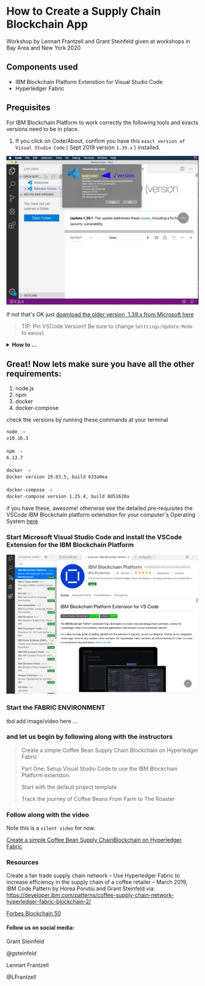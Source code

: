 # How to Create a Supply Chain Blockchain App
Workshop by Lennart Frantzell and Grant Steinfeld given at workshops in Bay Area and New York 2020

## Components used
* IBM Blockchain Platform Extenstion for Visual Studio Code
* Hyperledger Fabric

## Prequisites

For IBM Blockchain Platform to work correctly the following tools and exacts versions need to be in place.

1. If you click on Code/About, confirm you have this `exact version of Visual Studio Code` ( Sept 2019 version `1.39.x` ) installed.

![correct version](images/vscode-v1.39.2.png)

If not that's OK just 
[download the older version, 1.39.x from Microsoft here](https://code.visualstudio.com/updates/v1_39)

> TIP: Pin VSCode Version!! Be sure to change `Setttings/Update:Mode` to `manual`
<details><summary><strong>How to ...</strong></summary>
Pin this version for the duration of this workshop/blockchain discovery till stable release of ecosystem is availible. ( otherwise each vscode restart will update vscode!)
it 
![v1.39.2 pinned manually in settups/updates](images/vscode-pin-to-v1.39.png)

</details>



## Great!  Now lets make sure you have all the other requirements:

1. node.js
1. npm
1. docker
1. docker-compose

check the versions by running these commands at your terminal

```bash
node -v
v10.16.3

npm -v
6.13.7

docker -v
Docker version 19.03.5, build 633a0ea

docker-compose -v
docker-compose version 1.25.4, build 8d51620a

```
if you have these, awesome!  otherwise see the detailed pre-requisites the VSCode IBM Blockchain platform extenstion for your computer's Operating System [here]()

### Start Microsoft Visual Studio Code and install the VSCode Extension for the IBM Blockchain Platform

![Installing the IBM Blockchaing Platform Ext for VSCode](images/vscode-installing-IBM-Blockchain-platform-ext.png)


### Start the FABRIC ENVIRONMENT 
tbd add image/video here ...

### and let us begin by following along with the instructors


>Create a simple Coffee Bean Supply Chain
Blockchain on Hyperledger Fabric 
>
>Part One: Setup Visual Studio Code to use the
IBM Blockchain Platform extenston.
>
>Start with the default project template
>
>Track the journey of Coffee Beans
From Farm to The Roaster 

### Follow along with the video 
Note this is a `silent video` for now.

[Create a simple Coffee Bean Supply ChainBlockchain on Hyperledger Fabric](https://youtu.be/5b7awLi93-E)


### Resources

Create a fair trade supply chain network – Use Hyperledger Fabric to increase efficiency in the supply chain of a coffee retailer – March 2019, IBM Code Pattern by Horea Porutiu and Grant Steinfeld via:
https://developer.ibm.com/patterns/coffee-supply-chain-network-hyperledger-fabric-blockchain-2/

[Forbes Blockchain 50](
https://www.forbes.com/sites/michaeldelcastillo/2020/02/19/blockchain-50/?linkId=82815201#5188e7877553)



#### Follow us on social media:

Grant Steinfeld

@gsteinfeld

Lennart Frantzell 

@LFrantzell 
